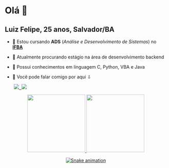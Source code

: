 # Olá 👋
## Luiz Felipe, 25 anos, Salvador/BA

- 🌱 Estou cursando **ADS** (_Análise e Desenvolvimento de Sistemas_) no [**IFBA**](https://pt.wikipedia.org/wiki/Instituto_Federal_da_Bahia)
- 🔭 Atualmente procurando estágio na área de desenvolvimento backend
- 🧠 Possui conhecimentos em linguagem C, Python, VBA e Java
- 📱 Você pode falar comigo por aqui ⇩ <br/>

  <img> <a href = "mailto:fellipe116@gmail.com"><img src = "https://img.shields.io/badge/Gmail-D14836?style=for-the-badge&logo=gmail&logoColor=white"></img>
  <img> <a href = "https://www.linkedin.com/in/luiz-felipe-torres-dev"><img src = "https://img.shields.io/badge/LinkedIn-0077B5?style=for-the-badge&logo=linkedin&logoColor=white"></img></a> 

 
<div align="center">
  <a href="https://github.com/luizfelipetorres">
    <img height="180em" src="https://github-readme-stats.vercel.app/api?username=luizfelipetorres&show_icons=true&theme=dracula&include_all_commits=true&count_private=true"/>
    <img height="180em" src="https://github-readme-stats.vercel.app/api/top-langs/?username=luizfelipetorres&layout=compact&langs_count=7&theme=dracula"/>
  
  
  ![Snake animation](https://github.com/luizfelipetorres/luizfelipetorres/blob/output/github-contribution-grid-snake.svg)
</div>

